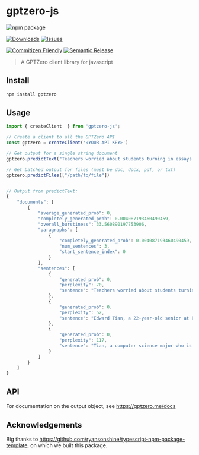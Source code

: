 # gptzero-js

[![npm package][npm-img]][npm-url]
<!-- [![Build Status][build-img]][build-url] -->
[![Downloads][downloads-img]][downloads-url]
[![Issues][issues-img]][issues-url]
<!-- [![Code Coverage][codecov-img]][codecov-url] -->
[![Commitizen Friendly][commitizen-img]][commitizen-url]
[![Semantic Release][semantic-release-img]][semantic-release-url]

> A GPTZero client library for javascript

## Install

```bash
npm install gptzero
```

## Usage

```ts
import { createClient  } from 'gptzero-js';

// Create a client to all the GPTZero API
const gptzero = createClient('<YOUR API KEY>')

// Get output for a single string document
gptzero.predictText("Teachers worried about students turning in essays written by a popular artificial intelligence chatbot now have a new tool of their own. Edward Tian, a 22-year-old senior at Princeton University, has built an app to detect whether text is written by ChatGPT, the viral chatbot that's sparked fears over its potential for unethical uses in academia. Tian, a computer science major who is minoring in journalism, spent part of his winter break creating GPTZero, which he said can 'quickly and efficiently' decipher whether a human or ChatGPT authored an essay.");

// Get batched output for files (must be doc, docx, pdf, or txt)
gptzero.predictFiles(["/path/to/file"])


// Output from predictText:
{
    "documents": [
        {
            "average_generated_prob": 0,
            "completely_generated_prob": 0.004087193460490459,
            "overall_burstiness": 33.560890197753906,
            "paragraphs": [
                {
                    "completely_generated_prob": 0.004087193460490459,
                    "num_sentences": 3,
                    "start_sentence_index": 0
                }
            ],
            "sentences": [
                {
                    "generated_prob": 0,
                    "perplexity": 70,
                    "sentence": "Teachers worried about students turning in essays written by a popular artificial intelligence chatbot now have a new tool of their own."
                },
                {
                    "generated_prob": 0,
                    "perplexity": 52,
                    "sentence": "Edward Tian, a 22-year-old senior at Princeton University, has built an app to detect whether text is written by ChatGPT, the viral chatbot that's sparked fears over its potential for unethical uses in academia."
                },
                {
                    "generated_prob": 0,
                    "perplexity": 117,
                    "sentence": "Tian, a computer science major who is minoring in journalism, spent part of his winter break creating GPTZero, which he said can 'quickly and efficiently' decipher whether a human or ChatGPT authored an essay."
                }
            ]
        }
    ]
}
```

## API

For documentation on the output object, see https://gptzero.me/docs

## Acknowledgements
Big thanks to https://github.com/ryansonshine/typescript-npm-package-template, on which we built this package.

[build-img]:https://github.com/GPTZero/gptzero-js/actions/workflows/release.yml/badge.svg
[build-url]:https://github.com/GPTZero/gptzero-js/actions/workflows/release.yml
[downloads-img]:https://img.shields.io/npm/dt/gptzero-js
[downloads-url]:https://www.npmtrends.com/gptzero-js
[npm-img]:https://img.shields.io/npm/v/gptzero-js
[npm-url]:https://www.npmjs.com/package/gptzero-js
[issues-img]:https://img.shields.io/github/issues/GPTZero/gptzero-js
[issues-url]:https://github.com/GPTZero/gptzero-js/issues
[codecov-img]:https://codecov.io/gh/GPTZero/gptzero-js/branch/main/graph/badge.svg
[codecov-url]:https://codecov.io/gh/GPTZero/gptzero-js
[semantic-release-img]:https://img.shields.io/badge/%20%20%F0%9F%93%A6%F0%9F%9A%80-semantic--release-e10079.svg
[semantic-release-url]:https://github.com/semantic-release/semantic-release
[commitizen-img]:https://img.shields.io/badge/commitizen-friendly-brightgreen.svg
[commitizen-url]:http://commitizen.github.io/cz-cli/
